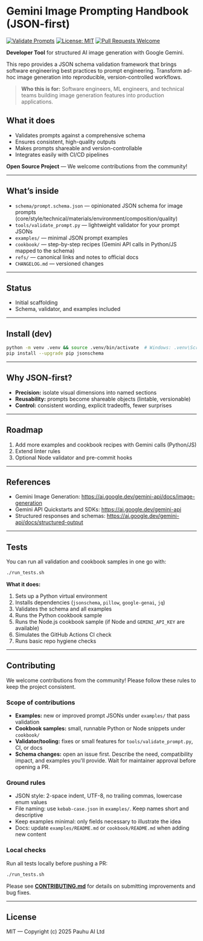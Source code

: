 # Gemini Image Prompting Handbook (JSON-first)

[![Validate Prompts](https://github.com/pauhu/gemini-image-prompting-handbook/actions/workflows/validate.yml/badge.svg)](https://github.com/pauhu/gemini-image-prompting-handbook/actions/workflows/validate.yml)
[![License: MIT](https://img.shields.io/badge/License-MIT-yellow.svg)](https://opensource.org/licenses/MIT)
[![Pull Requests Welcome](https://img.shields.io/badge/Pull%20Requests-welcome-brightgreen.svg)](CONTRIBUTING.md)

**Developer Tool** for structured AI image generation with Google Gemini.

This repo provides a JSON schema validation framework that brings software engineering best practices to prompt engineering. Transform ad-hoc image generation into reproducible, version-controlled workflows.

> **Who this is for:** Software engineers, ML engineers, and technical teams building image generation features into production applications.

## What it does
- Validates prompts against a comprehensive schema  
- Ensures consistent, high-quality outputs  
- Makes prompts shareable and version-controllable  
- Integrates easily with CI/CD pipelines  

**Open Source Project** — We welcome contributions from the community!

---

## What’s inside

- `schema/prompt.schema.json` — opinionated JSON schema for image prompts (core/style/technical/materials/environment/composition/quality)
- `tools/validate_prompt.py` — lightweight validator for your prompt JSONs
- `examples/` — minimal JSON prompt examples
- `cookbook/` — step-by-step recipes (Gemini API calls in Python/JS mapped to the schema)
- `refs/` — canonical links and notes to official docs
- `CHANGELOG.md` — versioned changes

---

## Status

- Initial scaffolding  
- Schema, validator, and examples included

---

## Install (dev)

```bash
python -m venv .venv && source .venv/bin/activate  # Windows: .venv\Scripts\activate
pip install --upgrade pip jsonschema
```

---

## Why JSON-first?

- **Precision:** isolate visual dimensions into named sections  
- **Reusability:** prompts become shareable objects (lintable, versionable)  
- **Control:** consistent wording, explicit tradeoffs, fewer surprises  

---

## Roadmap

1. Add more examples and cookbook recipes with Gemini calls (Python/JS)  
2. Extend linter rules  
3. Optional Node validator and pre-commit hooks  

---

## References

- Gemini Image Generation: https://ai.google.dev/gemini-api/docs/image-generation  
- Gemini API Quickstarts and SDKs: https://ai.google.dev/gemini-api  
- Structured responses and schemas: https://ai.google.dev/gemini-api/docs/structured-output  

---

## Tests

You can run all validation and cookbook samples in one go with:

```bash
./run_tests.sh
```

**What it does:**
1. Sets up a Python virtual environment  
2. Installs dependencies (`jsonschema`, `pillow`, `google-genai`, `jq`)  
3. Validates the schema and all examples  
4. Runs the Python cookbook sample  
5. Runs the Node.js cookbook sample (if Node and `GEMINI_API_KEY` are available)  
6. Simulates the GitHub Actions CI check  
7. Runs basic repo hygiene checks  

---

## Contributing

We welcome contributions from the community! Please follow these rules to keep the project consistent.

### Scope of contributions
- **Examples:** new or improved prompt JSONs under `examples/` that pass validation  
- **Cookbook samples:** small, runnable Python or Node snippets under `cookbook/`  
- **Validator/tooling:** fixes or small features for `tools/validate_prompt.py`, CI, or docs  
- **Schema changes:** open an issue first. Describe the need, compatibility impact, and examples you'll provide. Wait for maintainer approval before opening a PR.  

### Ground rules
- JSON style: 2-space indent, UTF-8, no trailing commas, lowercase enum values  
- File naming: use `kebab-case.json` in `examples/`. Keep names short and descriptive  
- Keep examples minimal: only fields necessary to illustrate the idea  
- Docs: update `examples/README.md` or `cookbook/README.md` when adding new content  

### Local checks

Run all tests locally before pushing a PR:

```bash
./run_tests.sh
```

Please see **[CONTRIBUTING.md](CONTRIBUTING.md)** for details on submitting improvements and bug fixes.

---

## License

MIT — Copyright (c) 2025 Pauhu AI Ltd
